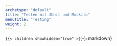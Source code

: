 ```yaml
---
archetype: "default"
title: "Testen mit JUnit und Mockito"
menuTitle: "Testing"
weight: 2
---
```



`{{< children showhidden="true" >}}`{=markdown}

